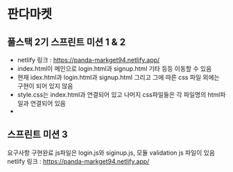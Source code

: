 판다마켓
=============
풀스택 2기 스프린트 미션 1 & 2
-------------
- netlify 링크 : https://panda-markget94.netlify.app/
- index.html이 메인으로 login.html과 signup.html 기타 등등 이동할 수 있음
- 현재 idex.html과 login.html과 signup.html 그리고 그에 따른 css 파일 외에는 구현이 되어 있지 않음
- style.css는 index.html과 연결되어 있고 나머지 css파일들은 각 파일명의 html파일과 연결되어 있음
- 
스프린트 미션 3
-------------
요구사항 구현완료
js파일은 login.js와 siginup.js, 모듈 validation js 파일이 있음
netlify 링크 : https://panda-markget94.netlify.app/